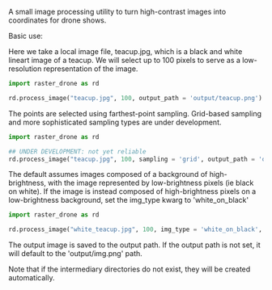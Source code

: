 A small image processing utility to turn high-contrast images into coordinates for drone shows.

Basic use: 

Here we take a local image file, teacup.jpg, which is a black and white lineart image of a teacup. We will select up to 100 pixels to serve as a low-resolution representation of the image.

```python
import raster_drone as rd

rd.process_image("teacup.jpg", 100, output_path = 'output/teacup.png')
```

The points are selected using farthest-point sampling. Grid-based sampling and more sophisticated sampling types are under development.

```python
import raster_drone as rd

## UNDER DEVELOPMENT: not yet reliable
rd.process_image("teacup.jpg", 100, sampling = 'grid', output_path = 'output/teacup.png')
```

The default assumes images composed of a background of high-brightness, with the image represented by low-brightness pixels (ie black on white). If the image is instead composed of high-brightness pixels on a low-brightness background, set the img_type kwarg to 'white_on_black'

```python
import raster_drone as rd

rd.process_image("white_teacup.jpg", 100, img_type = 'white_on_black', output_path = 'output/teacup.png')
```

The output image is saved to the output path. If the output path is not set, it will default to the 'output/img.png' path. 

Note that if the intermediary directories do not exist, they will be created automatically.

